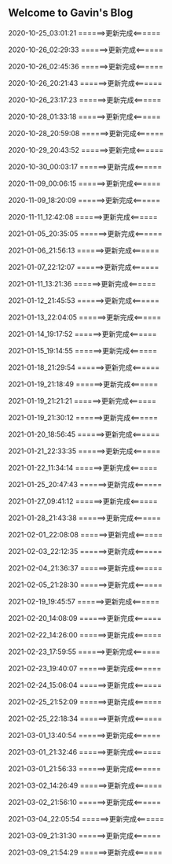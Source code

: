 ## Welcome to Gavin's Blog

2020-10-25_03:01:21
======>更新完成<======

2020-10-26_02:29:33
======>更新完成<======

2020-10-26_02:45:36
======>更新完成<======

2020-10-26_20:21:43
======>更新完成<======

2020-10-26_23:17:23
======>更新完成<======

2020-10-28_01:33:18
======>更新完成<======

2020-10-28_20:59:08
======>更新完成<======

2020-10-29_20:43:52
======>更新完成<======

2020-10-30_00:03:17
======>更新完成<======

2020-11-09_00:06:15
======>更新完成<======

2020-11-09_18:20:09
======>更新完成<======

2020-11-11_12:42:08
======>更新完成<======

2021-01-05_20:35:05
======>更新完成<======

2021-01-06_21:56:13
======>更新完成<======

2021-01-07_22:12:07
======>更新完成<======

2021-01-11_13:21:36
======>更新完成<======

2021-01-12_21:45:53
======>更新完成<======

2021-01-13_22:04:05
======>更新完成<======

2021-01-14_19:17:52
======>更新完成<======

2021-01-15_19:14:55
======>更新完成<======

2021-01-18_21:29:54
======>更新完成<======

2021-01-19_21:18:49
======>更新完成<======

2021-01-19_21:21:21
======>更新完成<======

2021-01-19_21:30:12
======>更新完成<======

2021-01-20_18:56:45
======>更新完成<======

2021-01-21_22:33:35
======>更新完成<======

2021-01-22_11:34:14
======>更新完成<======

2021-01-25_20:47:43
======>更新完成<======

2021-01-27_09:41:12
======>更新完成<======

2021-01-28_21:43:38
======>更新完成<======

2021-02-01_22:08:08
======>更新完成<======

2021-02-03_22:12:35
======>更新完成<======

2021-02-04_21:36:37
======>更新完成<======

2021-02-05_21:28:30
======>更新完成<======

2021-02-19_19:45:57
======>更新完成<======

2021-02-20_14:08:09
======>更新完成<======

2021-02-22_14:26:00
======>更新完成<======

2021-02-23_17:59:55
======>更新完成<======

2021-02-23_19:40:07
======>更新完成<======

2021-02-24_15:06:04
======>更新完成<======

2021-02-25_21:52:09
======>更新完成<======

2021-02-25_22:18:34
======>更新完成<======

2021-03-01_13:40:54
======>更新完成<======

2021-03-01_21:32:46
======>更新完成<======

2021-03-01_21:56:33
======>更新完成<======

2021-03-02_14:26:49
======>更新完成<======

2021-03-02_21:56:10
======>更新完成<======

2021-03-04_22:05:54
======>更新完成<======

2021-03-09_21:31:30
======>更新完成<======

2021-03-09_21:54:29
======>更新完成<======
